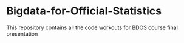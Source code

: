 # Bigdata-for-Official-Statistics
This repository contains all the code workouts for BDOS course final presentation
